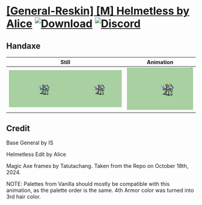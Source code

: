 # [\[General-Reskin\] \[M\] Helmetless by Alice](./) [![Download](https://img.shields.io/badge/Download--red?style=social&logo=github)](https://minhaskamal.github.io/DownGit/#/home?url=https://github.com/Klokinator/FE-Repo/tree/main/Battle%20Animations%2FInfantry%20-%20Knights%2C%20Generals%2C%20Armors%2F%5BGeneral-Reskin%5D%20%5BM%5D%20Helmetless%20by%20Alice%2F4.%20Handaxe%20(Melee%20Crit)) [![Discord](https://img.shields.io/badge/Discord--blue?style=social&logo=discord)](https://discord.gg/C7VNGnyTPA)

## Handaxe

| Still | Animation |
| :---: | :-------: |
| ![Handaxe still](./Handaxe_000.png) | ![Handaxe](./Handaxe.gif) |

## Credit

Base General by IS

Helmetless Edit by Alice

Magic Axe frames by Tatutachang. Taken from the Repo on October 18th, 2024.

NOTE: Palettes from Vanilla should mostly be compatible with this animation, as the palette order is the same. 4th Armor color was turned into 3rd hair color.
